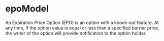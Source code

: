 # epoModel
An Expiration Price Option (EPO) is an option with a knock-out feature. At any time, if the option value is equal or less than a specified barrier price, the writer of the option will provide notification to the option holder.
